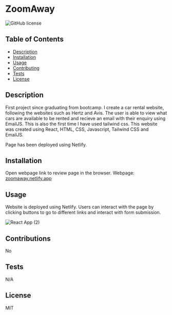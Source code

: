 # ZoomAway

![GitHub license](https://img.shields.io/github/license/Naereen/StrapDown.js.svg)
  
  ## Table of Contents
  - [Description](#description)
  - [Installation](#installation)
  - [Usage](#usage)
  - [Contributing](#contributing)
  - [Tests](#tests)
  - [License](#license)

  ## Description
  First project since graduating from bootcamp. I create a car rental website, following the websites such as Hertz and Avis. The user is able to view what cars are    available to be rented and recieve an email with their enquiry using EmailJS. This is also the first time I have used tailwind css. This website was created using React, HTML, CSS, Javascript, Tailwind CSS and EmailJS.

  Page has been deployed using Netlify.

  ## Installation
  Open webpage link to review page in the browser.
  Webpage: [zoomaway.netlify.app](https://zoomaway.netlify.app/)
  
  ## Usage
  Website is deployed using Netlify.
  Users can interact with the page by clicking buttons to go to different links and interact with form submission.
  
  ![React App (2)](https://user-images.githubusercontent.com/117565899/233659229-ce0b74b1-766d-4068-b21a-e3ff78ac40c5.gif)

  ## Contributions
  No

  ## Tests
  N/A

  ## License
  MIT
